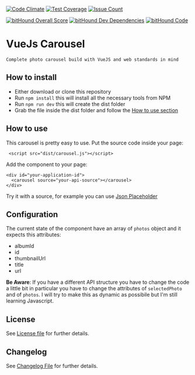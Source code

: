 [![Code Climate](https://codeclimate.com/github/ludo237/vuejs-carousel/badges/gpa.svg)](https://codeclimate.com/github/ludo237/vuejs-carousel)
[![Test Coverage](https://codeclimate.com/github/ludo237/vuejs-carousel/badges/coverage.svg)](https://codeclimate.com/github/ludo237/vuejs-carousel/coverage)
[![Issue Count](https://codeclimate.com/github/ludo237/vuejs-carousel/badges/issue_count.svg)](https://codeclimate.com/github/ludo237/vuejs-carousel)


[![bitHound Overall Score](https://www.bithound.io/github/ludo237/vuejs-carousel/badges/score.svg)](https://www.bithound.io/github/ludo237/vuejs-carousel)
[![bitHound Dev Dependencies](https://www.bithound.io/github/ludo237/vuejs-carousel/badges/devDependencies.svg)](https://www.bithound.io/github/ludo237/vuejs-carousel/master/dependencies/npm)
[![bitHound Code](https://www.bithound.io/github/ludo237/vuejs-carousel/badges/code.svg)](https://www.bithound.io/github/ludo237/vuejs-carousel)

# VueJs Carousel

    Complete photo carousel build with VueJS and web standards in mind

## How to install
- Either download or clone this repository
- Run `npm install` this will install all the necessary tools from NPM
- Run `npm run dev` this will create the dist folder
- Grab the file inside the dist folder and follow the [How to use section](#how-to-use)


## How to use
This carousel is pretty easy to use. Put the source code inside your page:

     <script src="dist/carousel.js"></script>

Add the component to your page:

    <div id="your-application-id">
      <carousel source="your-api-source"></carousel>
    </div>

Try it with a source, for example you can use [Json Placeholder](http://jsonplaceholder.typicode.com/photos?_limit=10)


## Configuration
The current state of the component have an array of `photos` object and it expects this attributes:

- albumId
- id
- thumbnailUrl
- title
- url

**Be Aware**: If you have a different API structure you have to change the code a little bit in particular
you have to change the attributes of `selectedPhoto` and of `photos`. I will try to make this as dynamic as 
possibile but I'm still learning Javascript.


## License

See [License file](LICENSE) for further details.

## Changelog

See [Changelog File](CHANGELOG) for further details.
